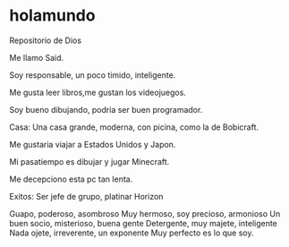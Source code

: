 # holamundo
Repositorio de Dios

Me llamo Said.

Soy responsable, un poco timido, inteligente.

Me gusta leer libros,me gustan los videojuegos.

Soy bueno dibujando, podria ser buen programador.

Casa: Una casa grande, moderna, con picina, como la de Bobicraft. 

Me gustaria viajar a Estados Unidos y Japon.

Mi pasatiempo es dibujar y jugar Minecraft.

Me decepciono esta pc tan lenta.

Exitos: Ser jefe de grupo, platinar Horizon 

Guapo, poderoso, asombroso
Muy hermoso, soy precioso, armonioso
Un buen socio, misterioso, buena gente
Detergente, muy majete, inteligente
Nada ojete, irreverente, un exponente
Muy perfecto es lo que soy.
